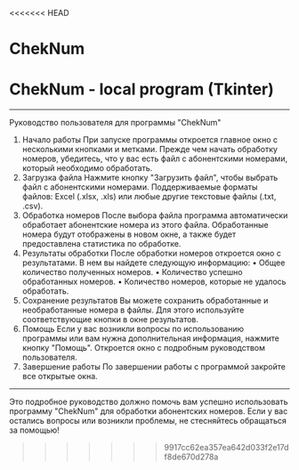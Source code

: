 <<<<<<< HEAD
# ChekNum
ChekNum - local program (Tkinter)
=======
________________________________________
Руководство пользователя для программы "ChekNum"
1. Начало работы
При запуске программы откроется главное окно с несколькими кнопками и метками. Прежде чем начать обработку номеров, убедитесь, что у вас есть файл с абонентскими номерами, который необходимо обработать.
2. Загрузка файла
Нажмите кнопку "Загрузить файл", чтобы выбрать файл с абонентскими номерами. Поддерживаемые форматы файлов: Excel (.xlsx, .xls) или любые другие текстовые файлы (.txt, .csv).
3. Обработка номеров
После выбора файла программа автоматически обработает абонентские номера из этого файла. Обработанные номера будут отображены в новом окне, а также будет предоставлена статистика по обработке.
4. Результаты обработки
После обработки номеров откроется окно с результатами. В нем вы найдете следующую информацию:
•	Общее количество полученных номеров.
•	Количество успешно обработанных номеров.
•	Количество номеров, которые не удалось обработать.
5. Сохранение результатов
Вы можете сохранить обработанные и необработанные номера в файлы. Для этого используйте соответствующие кнопки в окне результатов.
6. Помощь
Если у вас возникли вопросы по использованию программы или вам нужна дополнительная информация, нажмите кнопку "Помощь". Откроется окно с подробным руководством пользователя.
7. Завершение работы
По завершении работы с программой закройте все открытые окна.
________________________________________
Это подробное руководство должно помочь вам успешно использовать программу "ChekNum" для обработки абонентских номеров. Если у вас остались вопросы или возникли проблемы, не стесняйтесь обращаться за помощью!
>>>>>>> 9917cc62ea357ea642d033f2e17df8de670d278a
